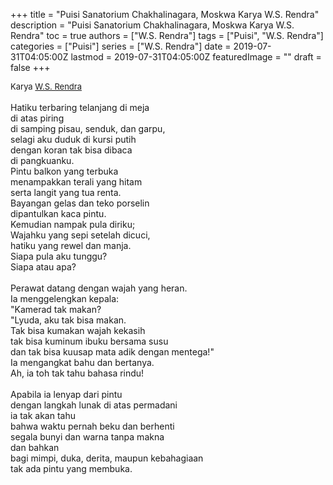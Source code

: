 +++
title = "Puisi Sanatorium Chakhalinagara, Moskwa Karya W.S. Rendra"
description = "Puisi Sanatorium Chakhalinagara, Moskwa Karya W.S. Rendra"
toc = true
authors = ["W.S. Rendra"]
tags = ["Puisi", "W.S. Rendra"]
categories = ["Puisi"]
series = ["W.S. Rendra"]
date = 2019-07-31T04:05:00Z
lastmod = 2019-07-31T04:05:00Z
featuredImage = ""
draft = false
+++

<div style="text-align: justify;">
<div style="font-size: small;">Karya <a href="/authors/w.s.-rendra/" target="_blank">W.S. Rendra</a></div><br />
Hatiku terbaring telanjang di meja<br />di atas piring<br />di samping pisau, senduk, dan garpu,<br />selagi aku duduk di kursi putih<br />dengan koran tak bisa dibaca<br />di pangkuanku.<br />Pintu balkon yang terbuka<br />menampakkan terali yang hitam<br />serta langit yang tua renta.<br />Bayangan gelas dan teko porselin<br />dipantulkan kaca pintu.<br />Kemudian nampak pula diriku;<br />Wajahku yang sepi setelah dicuci,<br />hatiku yang rewel dan manja.<br />Siapa pula aku tunggu?<br />Siapa atau apa?<br /><br />Perawat datang dengan wajah yang heran.<br />Ia menggelengkan kepala:<br />"Kamerad tak makan?<br />"Lyuda, aku tak bisa makan.<br />Tak bisa kumakan wajah kekasih<br />tak bisa kuminum ibuku bersama susu<br />dan tak bisa kuusap mata adik dengan mentega!"<br />Ia mengangkat bahu dan bertanya.<br />Ah, ia toh tak tahu bahasa rindu!<br /><br />Apabila ia lenyap dari pintu<br />dengan langkah lunak di atas permadani<br />ia tak akan tahu<br />bahwa waktu pernah beku dan berhenti<br />segala bunyi dan warna tanpa makna<br />dan bahkan<br />bagi mimpi, duka, derita, maupun kebahagiaan<br />tak ada pintu yang membuka.</div>
